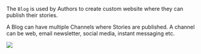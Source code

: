 The `Blog` is used by Authors to create custom website where they can publish their stories.

A Blog can have multiple Channels where Stories are published. A channel can be web, email newsletter, social media, instant messaging etc.

![](http://www.plantuml.com/plantuml/proxy?cache=no&src=https://raw.githubusercontent.com/wutsi/wutsi-domain/main/doc/capabilities/blog/model.plantuml)
